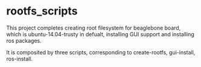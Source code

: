 # rootfs_scripts
This project completes creating root filesystem for beaglebone board, which is ubuntu-14.04-trusty in defualt, installing GUI support and installing ros packages.

It is composited by three scripts, corresponding to create-rootfs, gui-install, ros-install.
